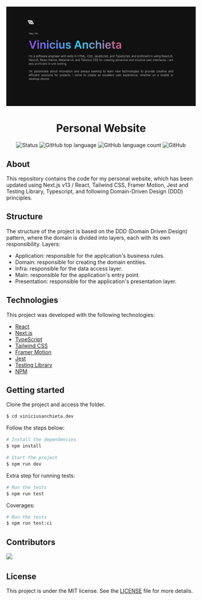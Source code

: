 ![image](./public/cover.png)

<h1 align="center">Personal Website</h1>

<p align="center" margin-top="25px" >
  <img src="https://img.shields.io/badge/Status-Completed-blueviolet" alt="Status" />
  <img alt="GitHub top language" src="https://img.shields.io/github/languages/top/viniciusanchieta/viniciusanchieta.dev?color=blueviolet">

  <img alt="GitHub language count" src="https://img.shields.io/github/languages/count/viniciusanchieta/viniciusanchieta.dev?color=blueviolet">

  <img alt="GitHub" src="https://img.shields.io/github/license/viniciusanchieta/viniciusanchieta.dev?color=blueviolet">
</p>

## About

This repository contains the code for my personal website, which has been updated using Next.js v13 / React, Tailwind CSS, Framer Motion, Jest and Testing Library, Typescript, and following Domain-Driven Design (DDD) principles.

## Structure

The structure of the project is based on the DDD (Domain Driven Design) pattern, where the domain is divided into layers, each with its own responsibility.
Layers:

- Application: responsible for the application's business rules.
- Domain: responsible for creating the domain entities.
- Infra: responsible for the data access layer.
- Main: responsible for the application's entry point.
- Presentation: responsible for the application's presentation layer.

## Technologies

This project was developed with the following technologies:

- [React](https://reactjs.org)
- [Next.js](https://nextjs.org)
- [TypeScript](https://www.typescriptlang.org)
- [Tailwind CSS](https://tailwindcss.com)
- [Framer Motion](https://www.framer.com/motion)
- [Jest](https://jestjs.io)
- [Testing Library](https://testing-library.com)
- [NPM](https://www.npmjs.com)

## Getting started

Clone the project and access the folder.

```bash
$ cd viniciusanchieta.dev
```

Follow the steps below:

```bash
# Install the dependencies
$ npm install
```

```bash
# Start the project
$ npm run dev
```

Extra step for running tests:

```bash
# Run the tests
$ npm run test
```

Coverages:

```bash
# Run the tests
$ npm run test:ci
```

## Contributors

[![](https://contrib.rocks/image?repo=viniciusanchieta/viniciusanchieta.dev)](https://github.com/viniciusanchieta/viniciusanchieta.dev/graphs/contributors)

## License

This project is under the MIT license. See the [LICENSE](LICENSE.md) file for more details.
